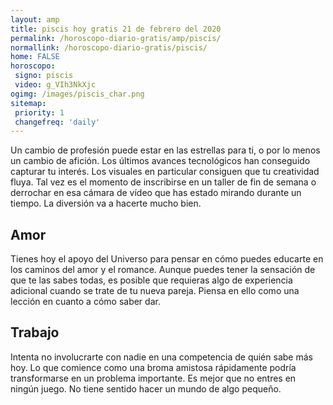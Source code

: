 ```yaml
---
layout: amp
title: piscis hoy gratis 21 de febrero del 2020 
permalink: /horoscopo-diario-gratis/amp/piscis/
normallink: /horoscopo-diario-gratis/piscis/
home: FALSE
horoscopo:
 signo: piscis
 video: g_VIh3NkXjc
ogimg: /images/piscis_char.png
sitemap:
 priority: 1
 changefreq: 'daily'
---
```



Un cambio de profesión puede estar en las estrellas para ti, o por lo menos un cambio de afición. Los últimos avances tecnológicos han conseguido capturar tu interés. Los visuales en particular consiguen que tu creatividad fluya. Tal vez es el momento de inscribirse en un taller de fin de semana o derrochar en esa cámara de vídeo que has estado mirando durante un tiempo. La diversión va a hacerte mucho bien.

## Amor

Tienes hoy el apoyo del Universo para pensar en cómo puedes educarte en los caminos del amor y el romance. Aunque puedes tener la sensación de que te las sabes todas, es posible que requieras algo de experiencia adicional cuando se trate de tu nueva pareja. Piensa en ello como una lección en cuanto a cómo saber dar.

## Trabajo

Intenta no involucrarte con nadie en una competencia de quién sabe más hoy. Lo que comience como una broma amistosa rápidamente podría transformarse en un problema importante. Es mejor que no entres en ningún juego. No tiene sentido hacer un mundo de algo pequeño.